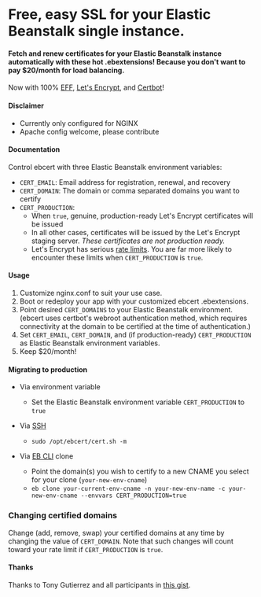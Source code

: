 # Free, easy SSL for your Elastic Beanstalk single instance.

#### Fetch and renew certificates for your Elastic Beanstalk instance automatically with these hot .ebextensions! Because you don't want to pay $20/month for load balancing.

Now with 100% [EFF](https://www.eff.org/), [Let's Encrypt](https://letsencrypt.org/), and [Certbot](https://certbot.eff.org/)!

#### Disclaimer
* Currently only configured for NGINX
* Apache config welcome, please contribute

#### Documentation
Control ebcert with three Elastic Beanstalk environment variables:
* `CERT_EMAIL`: Email address for registration, renewal, and recovery
* `CERT_DOMAIN`: The domain or comma separated domains you want to certify
* `CERT_PRODUCTION`:
	* When `true`, genuine, production-ready  Let's Encrypt certificates will be issued
	* In all other cases, certificates will be issued by the Let's Encrypt staging server. *These certificates are not production ready.*
	* Let's Encrypt has serious [rate limits](https://letsencrypt.org/docs/rate-limits/). You are far more likely to encounter these limits when `CERT_PRODUCTION` is `true`.

#### Usage
1. Customize nginx.conf to suit your use case.
2. Boot or redeploy your app with your customized ebcert .ebextensions.
3. Point desired `CERT_DOMAINS` to your Elastic Beanstalk environment. (ebcert uses certbot's webroot authentication method, which requires connectivity at the domain to be certified at the time of authentication.)
4. Set `CERT_EMAIL`, `CERT_DOMAIN`, and (if production-ready) `CERT_PRODUCTION` as Elastic Beanstalk environment variables.
5. Keep $20/month!

#### Migrating to production
* Via environment variable
	* Set the Elastic Beanstalk environment variable `CERT_PRODUCTION` to `true`

* Via [SSH](https://docs.aws.amazon.com/AWSEC2/latest/UserGuide/AccessingInstancesLinux.html)
	* `sudo /opt/ebcert/cert.sh -m`

* Via [EB CLI](https://docs.aws.amazon.com/elasticbeanstalk/latest/dg/eb-cli3.html) clone
	* Point the domain(s) you wish to certify to a new CNAME you select for your clone (`your-new-env-cname`)
	* `eb clone your-current-env-cname -n your-new-env-name -c your-new-env-cname --envvars CERT_PRODUCTION=true`

### Changing certified domains
Change (add, remove, swap) your certified domains at any time by changing the value of `CERT_DOMAIN`. Note that such changes will count toward your rate limit if `CERT_PRODUCTION` is `true`.

#### Thanks
Thanks to Tony Gutierrez and all participants in [this gist](https://gist.github.com/tony-gutierrez/198988c34e020af0192bab543d35a62a).
